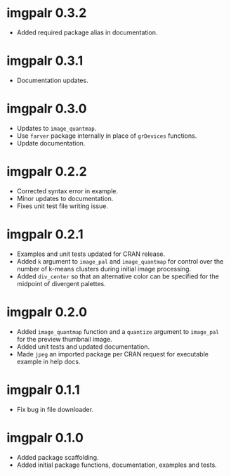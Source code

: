 # imgpalr 0.3.2

* Added required package alias in documentation.

# imgpalr 0.3.1

* Documentation updates.

# imgpalr 0.3.0

* Updates to `image_quantmap`.
* Use `farver` package internally in place of `grDevices` functions.
* Update documentation.

# imgpalr 0.2.2

* Corrected syntax error in example.
* Minor updates to documentation.
* Fixes unit test file writing issue.

# imgpalr 0.2.1

* Examples and unit tests updated for CRAN release.
* Added `k` argument to `image_pal` and `image_quantmap` for control over the number of k-means clusters during initial image processing.
* Added `div_center` so that an alternative color can be specified for the midpoint of divergent palettes.

# imgpalr 0.2.0

* Added `image_quantmap` function and a `quantize` argument to `image_pal` for the preview thumbnail image.
* Added unit tests and updated documentation.
* Made `jpeg` an imported package per CRAN request for executable example in help docs.

# imgpalr 0.1.1

* Fix bug in file downloader.

# imgpalr 0.1.0

* Added package scaffolding.
* Added initial package functions, documentation, examples and tests.
